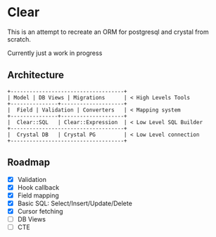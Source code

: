# Clear

This is an attempt to recreate an ORM for postgresql and crystal from scratch.

Currently just a work in progress

## Architecture

```
+------------------------------------+
| Model | DB Views | Migrations      | < High Levels Tools
+---------------+--------------------+
|  Field | Validation | Converters   | < Mapping system
+---------------+--------------------+
|  Clear::SQL   | Clear::Expression  | < Low Level SQL Builder
+------------------------------------+
|  Crystal DB   | Crystal PG         | < Low Level connection
+------------------------------------+
```

## Roadmap

- [X] Validation
- [X] Hook callback
- [X] Field mapping
- [X] Basic SQL: Select/Insert/Update/Delete
- [X] Cursor fetching
- [ ] DB Views
- [ ] CTE
